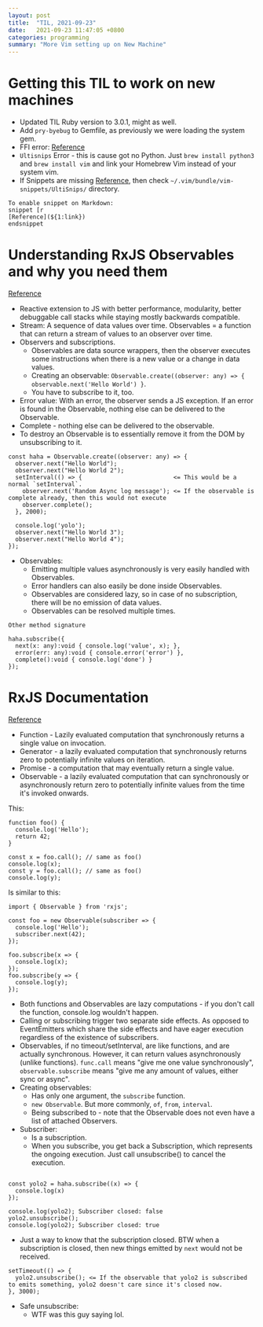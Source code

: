 ```yaml
---
layout: post
title:  "TIL, 2021-09-23"
date:   2021-09-23 11:47:05 +0800
categories: programming
summary: "More Vim setting up on New Machine"
---
```


# Getting this TIL to work on new machines

- Updated TIL Ruby version to 3.0.1, might as well.
- Add `pry-byebug` to Gemfile, as previously we were loading the system gem.
- FFI error: [Reference](https://github.com/ffi/ffi/issues/828)
- `Ultisnips` Error - this is cause got no Python. Just `brew install python3` and `brew install vim` and link your Homebrew Vim instead of your system vim.
- If Snippets are missing [Reference](https://stackoverflow.com/questions/37511063/why-ultisnips-does-not-recognize-my-own-snippets), then check `~/.vim/bundle/vim-snippets/UltiSnips/` directory.

```
To enable snippet on Markdown:
snippet [r
[Reference](${1:link})
endsnippet
```

# Understanding RxJS Observables and why you need them
[Reference](https://blog.logrocket.com/understanding-rxjs-observables/)

- Reactive extension to JS with better performance, modularity, better debuggable call stacks while staying mostly backwards compatible.
- Stream: A sequence of data values over time. Observables = a function that can return a stream of values to an observer over time.
- Observers and subscriptions.
  - Observables are data source wrappers, then the observer executes some instructions when there is a new value or a change in data values.
  - Creating an observable: `Observable.create((observer: any) => { observable.next('Hello World') }`.
  - You have to subscribe to it, too.
- Error value: With an error, the observer sends a JS exception. If an error is found in the Observable, nothing else can be delivered to the Observable.
- Complete - nothing else can be delivered to the observable.
- To destroy an Observable is to essentially remove it from the DOM by unsubscribing to it.

```
const haha = Observable.create((observer: any) => {
  observer.next("Hello World");
  observer.next("Hello World 2");
  setInterval(() => {                          <= This would be a normal `setInterval`.
    observer.next('Random Async log message'); <= If the observable is complete already, then this would not execute
    observer.complete();
  }, 2000);

  console.log('yolo');
  observer.next("Hello World 3");
  observer.next("Hello World 4");
});
```
- Observables:
  - Emitting multiple values asynchronously is very easily handled with Observables.
  - Error handlers can also easily be done inside Observables.
  - Observables are considered lazy, so in case of no subscription, there will be no emission of data values.
  - Observables can be resolved multiple times.

```
Other method signature

haha.subscribe({
  next(x: any):void { console.log('value', x); },
  error(err: any):void { console.error('error') },
  complete():void { console.log('done') }
});
```

# RxJS Documentation
[Reference](https://rxjs-dev.firebaseapp.com/guide/observable)

- Function - Lazily evaluated computation that synchronously returns a single value on invocation.
- Generator - a lazily evaluated computation that synchronously returns zero to potentially infinite values on iteration.
- Promise - a computation that may eventually return a single value.
- Observable - a lazily evaluated computation that can synchronously or asynchronously return zero to potentially infinite values from the time it's invoked onwards.

This:

```
function foo() {
  console.log('Hello');
  return 42;
}

const x = foo.call(); // same as foo()
console.log(x);
const y = foo.call(); // same as foo()
console.log(y);
```

Is similar to this:

```
import { Observable } from 'rxjs';

const foo = new Observable(subscriber => {
  console.log('Hello');
  subscriber.next(42);
});

foo.subscribe(x => {
  console.log(x);
});
foo.subscribe(y => {
  console.log(y);
});
```

- Both functions and Observables are lazy computations - if you don't call the function, console.log wouldn't happen.
- Calling or subscribing trigger two separate side effects. As opposed to EventEmitters which share the side effects and have eager execution regardless of the existence of subscribers.
- Observables, if no timeout/setInterval, are like functions, and are actually synchronous. However, it can return values asynchronously (unlike functions). `func.call` means "give me one value synchronously", `observable.subscribe` means "give me any amount of values, either sync or async".
- Creating observables:
  - Has only one argument, the `subscribe` function.
  - `new Observable`. But more commonly, `of`, `from`, `interval`.
  - Being subscribed to - note that the Observable does not even have a list of attached Observers.
- Subscriber:
  - Is a subscription.
  - When you subscribe, you get back a Subscription, which represents the ongoing execution. Just call unsubscribe() to cancel the execution.

```

const yolo2 = haha.subscribe((x) => {
  console.log(x)
});

console.log(yolo2); Subscriber closed: false
yolo2.unsubscribe();
console.log(yolo2); Subscriber closed: true
```

- Just a way to know that the subscription closed. BTW when a subscription is closed, then new things emitted by `next` would not be received.

```
setTimeout(() => {
  yolo2.unsubscribe(); <= If the observable that yolo2 is subscribed to emits something, yolo2 doesn't care since it's closed now.
}, 3000);
```

- Safe unsubscribe:
  - WTF was this guy saying lol.
